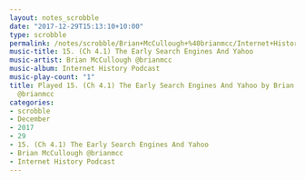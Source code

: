 ```yaml
---
layout: notes_scrobble
date: "2017-12-29T15:13:10+10:00"
type: scrobble
permalink: /notes/scrobble/Brian+McCullough+%40brianmcc/Internet+History+Podcast/702fb57bff58cf9b2e3091ebb0080ae86710280c.html
music-title: 15. (Ch 4.1) The Early Search Engines And Yahoo
music-artist: Brian McCullough @brianmcc
music-album: Internet History Podcast
music-play-count: "1"
title: Played 15. (Ch 4.1) The Early Search Engines And Yahoo by Brian McCullough
  @brianmcc
categories:
- scrobble
- December
- 2017
- 29
- 15. (Ch 4.1) The Early Search Engines And Yahoo
- Brian McCullough @brianmcc
- Internet History Podcast
---
```

